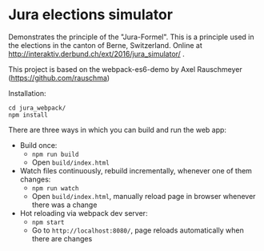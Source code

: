 # Jura elections simulator

Demonstrates the principle of the "Jura-Formel". This is a principle used in the elections in the canton of Berne, Switzerland.
Online at http://interaktiv.derbund.ch/ext/2016/jura_simulator/ .

This project is based on the webpack-es6-demo by Axel Rauschmeyer (https://github.com/rauschma)

Installation:

```
cd jura_webpack/
npm install
```

There are three ways in which you can build and run the web app:

* Build once:
    * `npm run build`
    * Open `build/index.html`
* Watch files continuously, rebuild incrementally, whenever one of them changes:
    * `npm run watch`
    * Open `build/index.html`, manually reload page in browser whenever there was a change
* Hot reloading via webpack dev server:
    * `npm start`
    * Go to `http://localhost:8080/`, page reloads automatically when there are changes
